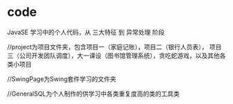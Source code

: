 # code
JavaSE 学习中的个人代码，从 三大特征 到 异常处理 阶段

//project为项目文件夹，包含项目一（家庭记账），项目二（银行人员表），
项目三（公司开发团队调度），大一课设（图书馆管理系统），贪吃蛇游戏，以及其他各类小项目

//SwingPage为Swing套件学习的文件夹

//GeneralSQL为个人制作的供学习中各类重复度高的类的工具类
